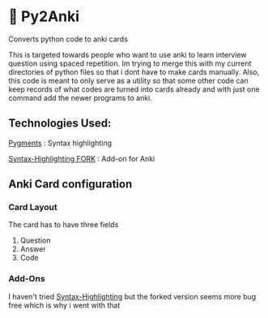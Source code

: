 # 🐍 Py2Anki
Converts python code to anki cards

This is targeted towards people who want to use anki to learn interview question using spaced repetition. Im trying to merge this with my current directories of python files so that i dont have to make cards manually. 
Also, this code is meant to only serve as a utility so that some other code can keep records of what codes are turned into cards already and with just one command add the newer programs to anki.

## Technologies Used:
[Pygments](https://pygments.org/) : Syntax highlighting 

[Syntax-Highlighting FORK](https://ankiweb.net/shared/info/1972239816) : Add-on for Anki

## Anki Card configuration
### Card Layout
The card has to have three fields 
1. Question
2. Answer
3. Code

### Add-Ons
I haven't tried [Syntax-Highlighting](https://ankiweb.net/shared/info/1463041493) but the forked version seems more bug free which is why i went with that
